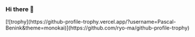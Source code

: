 ### Hi there 👋

<!--
**Pascal-Benink/Pascal-Benink** is a ✨ _special_ ✨ repository because its `README.md` (this file) appears on your GitHub profile.

Here are some ideas to get you started:

- 🔭 I’m currently working on ...
- 🌱 I’m currently learning ...
- 👯 I’m looking to collaborate on ...
- 🤔 I’m looking for help with ...
- 💬 Ask me about ...
- 📫 How to reach me: ...
- 😄 Pronouns: ...
- ⚡ Fun fact: ...
-->[![trophy](https://github-profile-trophy.vercel.app/?username=Pascal-Benink&theme=monokai)](https://github.com/ryo-ma/github-profile-trophy)
